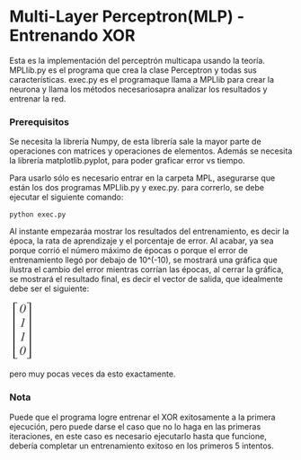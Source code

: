# Multi-Layer Perceptron(MLP) - Entrenando XOR
Esta es la implementación del perceptrón multicapa usando la teoría. 
MPLlib.py es el programa que crea la clase Perceptron y todas sus características.
exec.py es el programaque llama a MPLlib para crear la neurona y llama los métodos necesariosapra analizar los resultados y entrenar la red.

### Prerequisitos
Se necesita la librería Numpy, de esta librería sale la mayor parte de operaciones con matrices y operaciones de elementos. Además se necesita la librería matplotlib.pyplot, para poder graficar error vs tiempo.

Para usarlo sólo es necesario entrar en la carpeta MPL, asegurarse que están los dos programas MPLlib.py y exec.py.
para correrlo, se debe ejecutar el siguiente comando:
```
python exec.py
```
Al instante empezaráa mostrar los resultados del entrenamiento, es decir la época, la rata de aprendizaje y el porcentaje de error.
Al acabar, ya sea porque corrió el número máximo de épocas o porque el error de entrenamiento llegó por debajo de 10^(-10), se mostrará una gráfica que ilustra el cambio del error mientras corrían las épocas, al cerrar la gráfica, se mostrará el resultado final, es decir el vector de salida, que idealmente debe ser el siguiente:

![resultado ideal](https://github.com/TomasBombadillo/MLP/blob/master/y-resultado.png)

pero muy pocas veces da esto exactamente.
### Nota
Puede que el programa logre entrenar el XOR exitosamente a la primera ejecución, pero puede darse el caso que no lo haga en las primeras iteraciones, en este caso es necesario ejecutarlo hasta que funcione, debería completar un entrenamiento exitoso en los primeros 5 intentos.
